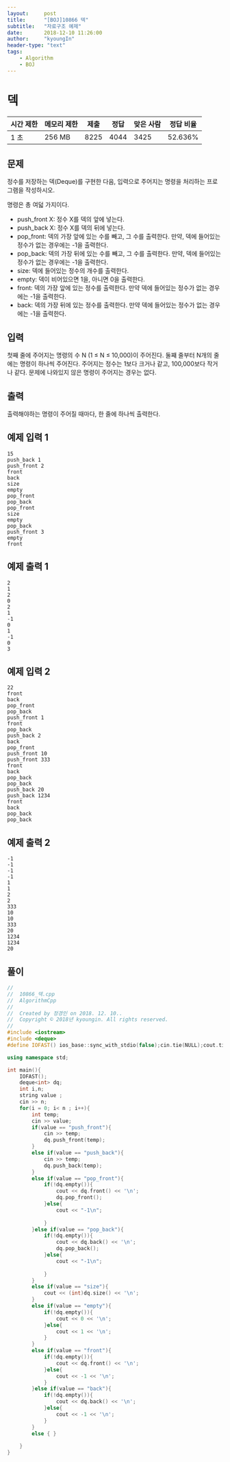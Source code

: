 ```yaml
---
layout:     post
title:      "[BOJ]10866 덱"
subtitle:   "자료구조 예제"
date:       2018-12-10 11:26:00
author:     "kyoungIn"
header-type: "text"
tags:
    - Algorithm
    - BOJ
---
```

# 덱

| 시간 제한 | 메모리 제한 | 제출 | 정답 | 맞은 사람 | 정답 비율 |
| --------- | ----------- | ---- | ---- | --------- | --------- |
| 1 초      | 256 MB      | 8225 | 4044 | 3425      | 52.636%   |

## 문제

정수를 저장하는 덱(Deque)를 구현한 다음, 입력으로 주어지는 명령을 처리하는 프로그램을 작성하시오.

명령은 총 여덟 가지이다.

- push_front X: 정수 X를 덱의 앞에 넣는다.
- push_back X: 정수 X를 덱의 뒤에 넣는다.
- pop_front: 덱의 가장 앞에 있는 수를 빼고, 그 수를 출력한다. 만약, 덱에 들어있는 정수가 없는 경우에는 -1을 출력한다.
- pop_back: 덱의 가장 뒤에 있는 수를 빼고, 그 수를 출력한다. 만약, 덱에 들어있는 정수가 없는 경우에는 -1을 출력한다.
- size: 덱에 들어있는 정수의 개수를 출력한다.
- empty: 덱이 비어있으면 1을, 아니면 0을 출력한다.
- front: 덱의 가장 앞에 있는 정수를 출력한다. 만약 덱에 들어있는 정수가 없는 경우에는 -1을 출력한다.
- back: 덱의 가장 뒤에 있는 정수를 출력한다. 만약 덱에 들어있는 정수가 없는 경우에는 -1을 출력한다.

## 입력

첫째 줄에 주어지는 명령의 수 N (1 ≤ N ≤ 10,000)이 주어진다. 둘쨰 줄부터 N개의 줄에는 명령이 하나씩 주어진다. 주어지는 정수는 1보다 크거나 같고, 100,000보다 작거나 같다. 문제에 나와있지 않은 명령이 주어지는 경우는 없다.

## 출력

출력해야하는 명령이 주어질 때마다, 한 줄에 하나씩 출력한다.

## 예제 입력 1 

```
15
push_back 1
push_front 2
front
back
size
empty
pop_front
pop_back
pop_front
size
empty
pop_back
push_front 3
empty
front
```

## 예제 출력 1 

```
2
1
2
0
2
1
-1
0
1
-1
0
3
```

## 예제 입력 2 

```
22
front
back
pop_front
pop_back
push_front 1
front
pop_back
push_back 2
back
pop_front
push_front 10
push_front 333
front
back
pop_back
pop_back
push_back 20
push_back 1234
front
back
pop_back
pop_back
```

## 예제 출력 2 

```
-1
-1
-1
-1
1
1
2
2
333
10
10
333
20
1234
1234
20
```

## 풀이

```c++
//
//  10866_덱.cpp
//  AlgorithmCpp
//
//  Created by 정경인 on 2018. 12. 10..
//  Copyright © 2018년 kyoungin. All rights reserved.
//
#include <iostream>
#include <deque>
#define IOFAST() ios_base::sync_with_stdio(false);cin.tie(NULL);cout.tie(NULL);

using namespace std;

int main(){
    IOFAST();
    deque<int> dq;
    int i,n;
    string value ;
    cin >> n;
    for(i = 0; i< n ; i++){
        int temp;
        cin >> value;
        if(value == "push_front"){
            cin >> temp;
            dq.push_front(temp);
        }
        else if(value == "push_back"){
            cin >> temp;
            dq.push_back(temp);
        }
        else if(value == "pop_front"){
            if(!dq.empty()){
                cout << dq.front() << '\n';
                dq.pop_front();
            }else{
                cout << "-1\n";
                
            }
        }else if(value == "pop_back"){
            if(!dq.empty()){
                cout << dq.back() << '\n';
                dq.pop_back();
            }else{
                cout << "-1\n";
                
            }
        }
        else if(value == "size"){
            cout << (int)dq.size() << '\n';
        }
        else if(value == "empty"){
            if(!dq.empty()){
                cout << 0 << '\n';
            }else{
                cout << 1 << '\n';
            }
        }
        else if(value == "front"){
            if(!dq.empty()){
                cout << dq.front() << '\n';
            }else{
                cout << -1 << '\n';
            }
        }else if(value == "back"){
            if(!dq.empty()){
                cout << dq.back() << '\n';
            }else{
                cout << -1 << '\n';
            }
        }
        else { }
        
    }
}

```

